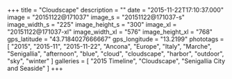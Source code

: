 +++
title = "Cloudscape"
description = ""
date = "2015-11-22T17:10:37.000"
image = "20151122@171037"
image_s = "20151122@171037-s"
image_width_s = "225"
image_height_s = "300"
image_xl = "20151122@171037-xl"
image_width_xl = "576"
image_height_xl = "768"
gps_latitude = "43.7184027666667"
gps_longitude = "13.2199"
phototags = [ "2015", "2015-11", "2015-11-22", "Ancona", "Europe", "Italy", "Marche", "Senigallia", "afternoon", "blue", "cloud", "cloudscape", "harbor", "outdoor", "sky", "winter" ]
galleries = [ "2015 Timeline", "Cloudscape", "Senigallia City and Seaside" ]
+++
